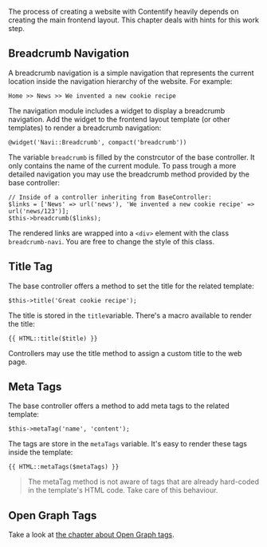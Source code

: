 The process of creating a website with Contentify heavily depends on creating the main frontend layout. This chapter deals with hints for this work step.

## Breadcrumb Navigation

A breadcrumb navigation is a simple navigation that represents the current location inside the navigation hierarchy of the website. For example:

    Home >> News >> We invented a new cookie recipe

The navigation module includes a widget to display a breadcrumb navigation. Add the widget to the frontend layout template (or other templates) to render a breadcrumb navigation:

    @widget('Navi::Breadcrumb', compact('breadcrumb'))

The variable `breadcrumb` is filled by the constrcutor of the base controller. It only contains the name of the current module. To pass trough a more detailed navigation you may use the breadcrumb method provided by the base controller:

    // Inside of a controller inheriting from BaseController:
    $links = ['News' => url('news'), 'We invented a new cookie recipe' => url('news/123')];
    $this->breadcrumb($links);

The rendered links are wrapped into a `<div>` element with the class `breadcrumb-navi`. You are free to change the style of this class.

## Title Tag

The base controller offers a method to set the title for the related template:

    $this->title('Great cookie recipe');

The title is stored in the `title`variable. There's a macro available to render the title:

    {{ HTML::title($title) }}

Controllers may use the title method to assign a custom title to the web page.

## Meta Tags

The base controller offers a method to add meta tags to the related template:

    $this->metaTag('name', 'content');

The tags are store in the `metaTags` variable. It's easy to render these tags inside the template:

    {{ HTML::metaTags($metaTags) }}

> The metaTag method is not aware of tags that are already hard-coded in the template's HTML code. Take care of this behaviour.

## Open Graph Tags

Take a look at [the chapter about Open Graph tags](Open_Graph_Builder).